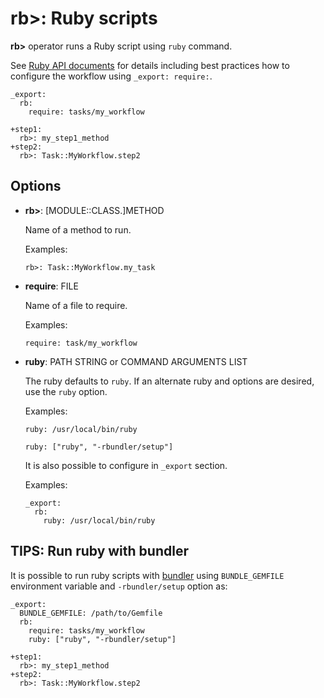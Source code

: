 # rb>: Ruby scripts

**rb>** operator runs a Ruby script using `ruby` command.

See [Ruby API documents](../../ruby_api.html) for details including best practices how to configure the workflow using `_export: require:`.

    _export:
      rb:
        require: tasks/my_workflow

    +step1:
      rb>: my_step1_method
    +step2:
      rb>: Task::MyWorkflow.step2

## Options

* **rb>**: [MODULE::CLASS.]METHOD

  Name of a method to run.

  Examples:

  ```
  rb>: Task::MyWorkflow.my_task
  ```

* **require**: FILE

  Name of a file to require.

  Examples:

  ```
  require: task/my_workflow
  ```

* **ruby**: PATH STRING or COMMAND ARGUMENTS LIST

  The ruby defaults to `ruby`. If an alternate ruby and options are desired, use the `ruby` option.

  Examples:

  ```
  ruby: /usr/local/bin/ruby
  ```

  ```
  ruby: ["ruby", "-rbundler/setup"]
  ```

  It is also possible to configure in `_export` section.

  Examples:

  ```
  _export:
    rb:
      ruby: /usr/local/bin/ruby
  ```

## TIPS: Run ruby with bundler

It is possible to run ruby scripts with [bundler](https://bundler.io/) using `BUNDLE_GEMFILE` environment variable and `-rbundler/setup` option as:

    _export:
      BUNDLE_GEMFILE: /path/to/Gemfile
      rb:
        require: tasks/my_workflow
        ruby: ["ruby", "-rbundler/setup"]

    +step1:
      rb>: my_step1_method
    +step2:
      rb>: Task::MyWorkflow.step2

